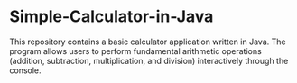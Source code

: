 # Simple-Calculator-in-Java
This repository contains a basic calculator application written in Java. The program allows users to perform fundamental arithmetic operations (addition, subtraction, multiplication, and division) interactively through the console.

